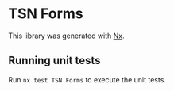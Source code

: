 # TSN Forms

This library was generated with [Nx](https://nx.dev).

## Running unit tests

Run `nx test TSN Forms` to execute the unit tests.
